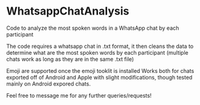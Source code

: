# WhatsappChatAnalysis
Code to analyze the most spoken words in a WhatsApp chat by each participant

The code requires a whatsapp chat in .txt format, it then cleans the data to determine what are the most spoken words by each participant
(multiple chats work as long as they are in the same .txt file)

Emoji are supported once the emoji tooklit is installed
Works both for chats exported off of Android and Apple with slight modifications, though tested mainly on Android expored chats.

Feel free to message me for any further queries/requests!
